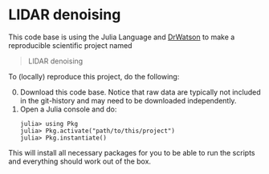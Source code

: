 # LIDAR denoising

This code base is using the Julia Language and [DrWatson](https://juliadynamics.github.io/DrWatson.jl/stable/)
to make a reproducible scientific project named
> LIDAR denoising

To (locally) reproduce this project, do the following:

0. Download this code base. Notice that raw data are typically not included in the
   git-history and may need to be downloaded independently.
1. Open a Julia console and do:
   ```
   julia> using Pkg
   julia> Pkg.activate("path/to/this/project")
   julia> Pkg.instantiate()
   ```

This will install all necessary packages for you to be able to run the scripts and
everything should work out of the box.
